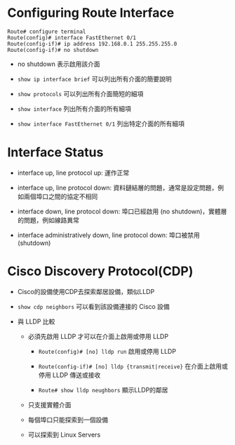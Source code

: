 # Configuring Route Interface
```
Route# configure terminal
Route(config)# interface FastEthernet 0/1
Route(config-if)# ip address 192.168.0.1 255.255.255.0
Route(config-if)# no shutdown
```

+ no shutdown 表示啟用該介面

+ `show ip interface brief` 可以列出所有介面的簡要說明

+ `show protocols` 可以列出所有介面簡短的細項

+ `show interface` 列出所有介面的所有細項

+ `show interface FastEthernet 0/1` 列出特定介面的所有細項

# Interface Status

+ interface up, line protocol up: 運作正常
    
+ interface up, line protocol down: 資料鏈結層的問題，通常是設定問題，例如兩個埠口之間的協定不相同

+ interface down, line protocol down: 埠口已經啟用 (no shutdown)，實體層的問題，例如線路異常

+ interface administratively down, line protocol down: 埠口被禁用 (shutdown)

# Cisco Discovery Protocol(CDP)

+ Cisco的設備使用CDP去探索鄰居設備，類似LLDP

+ `show cdp neighbors` 可以看到該設備連接的 Cisco 設備

+ 與 LLDP 比較

  + 必須先啟用 LLDP 才可以在介面上啟用或停用 LLDP

    + `Route(config)# [no] lldp run` 啟用或停用 LLDP

    + `Route(config-if)# [no] lldp {transmit|receive}` 在介面上啟用或停用 LLDP 傳送或接收

    + `Route# show lldp neughbors` 顯示LLDP的鄰居

  + 只支援實體介面

  + 每個埠口只能探索到一個設備

  + 可以探索到 Linux Servers